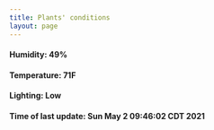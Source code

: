 ```yaml
---
title: Plants' conditions
layout: page
---
```



#### Humidity: 49%
#### Temperature: 71F
#### Lighting: Low
#### Time of last update: Sun May  2 09:46:02 CDT 2021
